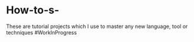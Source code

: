 # How-to-s-
These are tutorial projects which I use to master any new language, tool or techniques #WorkInProgress
